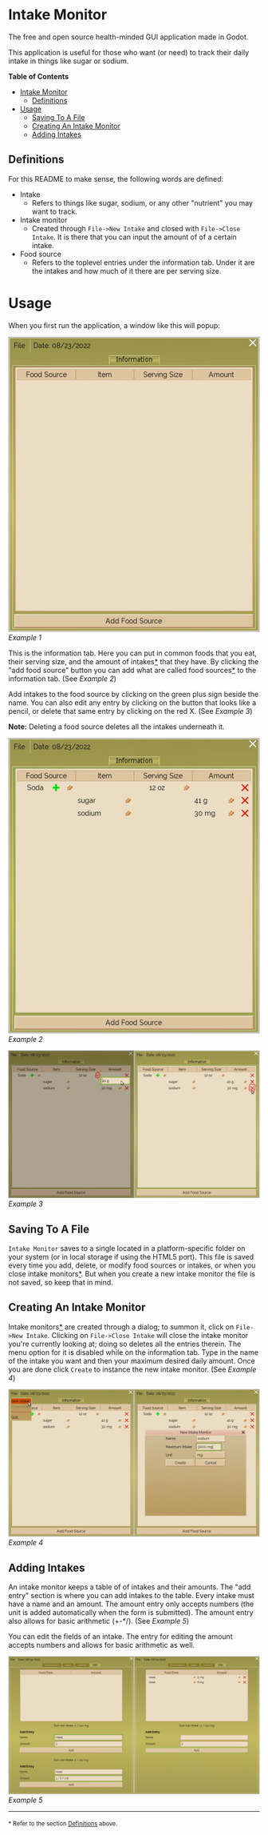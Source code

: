 # Intake Monitor
The free and open source health-minded GUI application made in Godot.

This application is useful for those who want (or need) to track their daily intake
in things like sugar or sodium.

<!-- markdown-toc start - Don't edit this section. Run M-x markdown-toc-refresh-toc -->
**Table of Contents**

- [Intake Monitor](#intake-monitor)
    - [Definitions](#definitions)
- [Usage](#usage)
    - [Saving To A File](#saving-to-a-file)
    - [Creating An Intake Monitor](#creating-an-intake-monitor)
    - [Adding Intakes](#adding-intakes)

<!-- markdown-toc end -->

## Definitions
For this README to make sense, the following words are defined:

* Intake
    * Refers to things like sugar, sodium, or any other "nutrient" you may want to track.
* Intake monitor
    * Created through `File->New Intake` and closed with `File->Close Intake`. It is there that you
	  can input the amount of of a certain intake.
* Food source
    * Refers to the toplevel entries under the information tab. Under it are the intakes and how
	  much of it there are per serving size.

# Usage
When you first run the application, a window like this will popup:

![app window](README_images/window.jpg)
*Example 1*

This is the information tab. Here you can put in common foods that you eat, their
serving size, and the amount of intakes[&ast;] that they have. By clicking the "add food source"
button you can add what are called food sources[&ast;] to the information tab. (See *Example 2*)

Add intakes to the food source by clicking on the green plus sign beside the name. You can
also edit any entry by clicking on the button that looks like a pencil, or delete that
same entry by clicking on the red X. (See *Example 3*)

**Note:** Deleting a food source deletes all the intakes underneath it.

![with fs](README_images/window-with-fs.jpg)
*Example 2*

![edit fs](README_images/edit-del-fs.jpg)
*Example 3*

## Saving To A File
`Intake Monitor` saves to a single located in a platform-specific folder on your system (or in
local storage if using the HTML5 port). This file is saved every time you add, delete, or modify
food sources or intakes, or when you close intake monitors[&ast;]. But when you create a new
intake monitor the file is not saved, so keep that in mind.

## Creating An Intake Monitor
Intake monitors[&ast;] are created through a dialog; to summon it, click on `File->New Intake`.
Clicking on `File->Close Intake` will close the intake monitor you're currently looking at;
doing so deletes all the entries therein. The menu option for it is disabled while on the
information tab. Type in the name of the intake you want and then your maximum desired daily
amount. Once you are done click `Create` to instance the new intake monitor. (See *Example 4*)

![new intake monitor](README_images/new-intmon.jpg)
*Example 4*

## Adding Intakes
An intake monitor keeps a table of of intakes and their amounts. The "add entry" section is where
you can add intakes to the table. Every intake must have a name and an amount. The amount entry
only accepts numbers (the unit is added automatically when the form is submitted). The amount
entry also allows for basic arithmetic (+-*/). (See *Example 5*)

You can edit the fields of an intake. The entry for editing the amount accepts numbers and
allows for basic arithmetic as well.

![new intake](README_images/new-intake.jpg)
*Example 5*

- - -

<a id="footnote-1"></a>
<small>* Refer to the section [Definitions](#definitions) above.</small>

[&ast;]: #footnote-1
